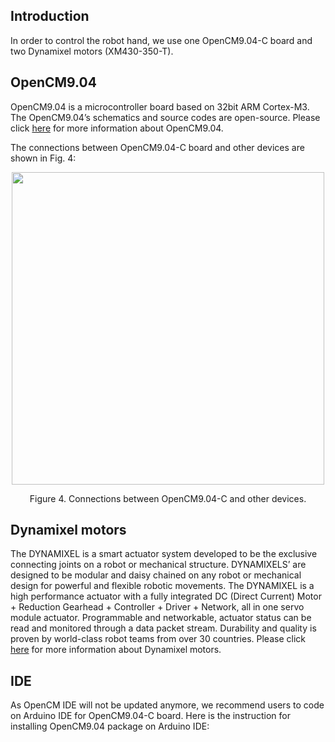 ## Introduction
In order to control the robot hand, we use one OpenCM9.04-C board and two Dynamixel motors (XM430-350-T). 
## OpenCM9.04
OpenCM9.04 is a microcontroller board based on 32bit ARM Cortex-M3. The OpenCM9.04’s schematics and source codes are open-source. Please click [here](http://emanual.robotis.com/docs/en/parts/controller/opencm904/) for more information about OpenCM9.04.

The connections between OpenCM9.04-C board and other devices are shown in Fig. 4:
<p align="center">
  <img width="500" height="500" src="https://github.com/newdexterity/Aerial-Grasping-Robot-Hands/blob/master/Media/OpenCM9.04.png">
</p>

<p align="center"> 
  Figure 4. Connections between OpenCM9.04-C and other devices.
</p>   

## Dynamixel motors
The DYNAMIXEL is a smart actuator system developed to be the exclusive connecting joints on a robot or mechanical structure. DYNAMIXELS’ are designed to be modular and daisy chained on any robot or mechanical design for powerful and flexible robotic movements. The DYNAMIXEL is a high performance actuator with a fully integrated DC (Direct Current) Motor + Reduction Gearhead + Controller + Driver + Network, all in one servo module actuator. Programmable and networkable, actuator status can be read and monitored through a data packet stream. Durability and quality is proven by world-class robot teams from over 30 countries. Please click [here](http://www.robotis.us/dynamixel/) for more information about Dynamixel motors.

                                        

## IDE
As OpenCM IDE will not be updated anymore, we recommend users to code on Arduino IDE for OpenCM9.04-C board. Here is the instruction for installing OpenCM9.04 package on Arduino IDE:

